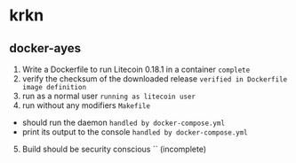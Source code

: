 # krkn

## docker-ayes
1. Write a Dockerfile to run Litecoin 0.18.1 in a container
    `complete`
2. verify the checksum of the downloaded release
    `verified in Dockerfile image definition`
3. run as a normal user 
    `running as litecoin user`
4. run without any modifiers
    `Makefile`
 - should run the daemon
    `handled by docker-compose.yml`
 - print its output to the console
    `handled by docker-compose.yml` 
5. Build should be security conscious
    `` (incomplete)